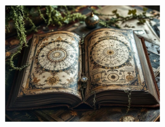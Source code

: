 ![A richly detailed antique leather-bound tome lying open on a Victorian desk, its pages showing arcane diagrams, star charts, and plantation maps. Tendrils of cosmic energy weave through the illustrations, while Spanish moss and mystical symbols frame the edges. Style: Victorian scientific illustration meets eldritch grimoire, with detailed pen and ink work enhanced by supernatural elements.](illustration_caption_2.jpeg)
